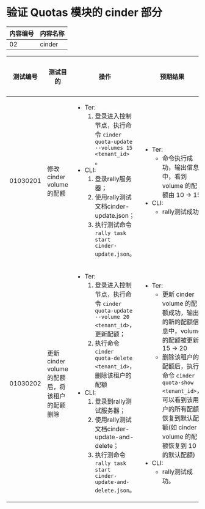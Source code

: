 # 验证 Quotas 模块的 cinder 部分

|内容编号|内容名称|
|--------|--------|
|02|cinder|


|测试编号|测试目的|操作|预期结果|实际结果|备注|Rally/Tempest/None|
|--------|--------|----|--------|--------|----|------------------|
|01030201|修改 cinder volume 的配额|<ul><li>Ter:<ol><li>登录进入控制节点，执行命令 <code>cinder quota-update --volumes 15 \<tenant_id\></code> 。</li></ol></li><li>CLI:<ol><li>登录rally服务器；</li><li>使用rally测试文档cinder-update.json；</li><li>执行测试命令 <code>rally task start cinder-update.json</code>。</li></ol></li></ul>|<ul><li>Ter:<ul><li>命令执行成功，输出信息中，看到 volume 的配额由 10 -> 15</li></ul></li><li>CLI:<ul><li>rally测试成功</li></ul></li></ul>|||Rally:</br>cinder-update.json|
|01030202|更新 cinder volume 的配额后，将该租户的配额删除|<ul><li>Ter:<ol><li>登录进入控制节点，执行命令 <code>cinder quota-update --volume 20 \<tenant_id\></code>，更新配额；</li><li>执行命令 <code>cinder quota-delete \<tenant_id\></code>，删除该租户的配额</li></ol></li><li>CLI:<ol><li>登录到rally测试服务器；</li><li>使用rally测试文档cinder-update-and-delete；</li><li>执行测命令 <code>rally task start cinder-update-and-delete.json</code>。</li></ol></li></ul>|<ul><li>Ter:<ul><li>更新 cinder volume 的配额成功，输出的新的配额信息中，volume 的配额被更新 15 -> 20</li><li>删除该租户的配额后，执行命令 <code>cinder quota-show \<tenant_id\></code>，可以看到该用户的所有配额恢复到默认配额(如 cinder volume 的配额恢复到 10 的默认配额)</li></ul></li><li>CLI:<ul><li>rally测试成功。</li></ul></li></ul>|||Rally:</br>cinder-update-and-delete.json|
